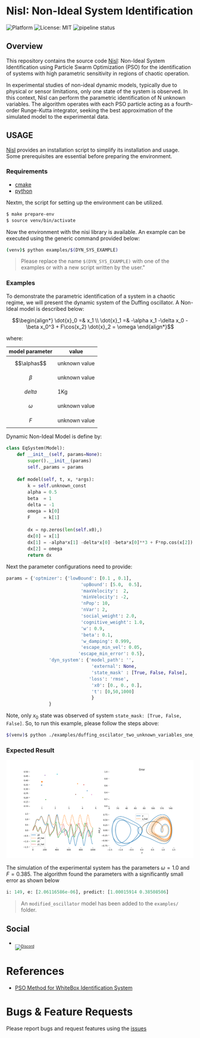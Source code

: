 # NisI: Non-Ideal System Identification

![Platform](https://img.shields.io/badge/platform-python-lightgrey.svg?style=flat)
![License: MIT](https://img.shields.io/badge/License-MIT-yellow.svg)
![pipeline status](https://gitlab.com/jeferson.lima/nisi/badges/main/pipeline.svg)


## Overview
This repository contains the source code [NisI](https://gitlab.com/jeferson.lima/nisi): Non-Ideal System Identification using Particle Swarm Optimization (PSO) for the identification of systems with high parametric sensitivity in regions of chaotic operation.

In experimental studies of non-ideal dynamic models, typically due to physical or sensor limitations, only one state of the system is observed. In this context, NisI can perform the parametric identification of N unknown variables. The algorithm operates with each PSO particle acting as a fourth-order Runge-Kutta integrator, seeking the best approximation of the simulated model to the experimental data.

## USAGE

[NisI](https://gitlab.com/jeferson.lima/nisi) provides an installation script to simplify its installation and usage. Some prerequisites are essential before preparing the environment.

### Requirements
* [cmake](https://cmake.org/)
* [python](https://www.python.org/downloads/)

Nextm, the script for setting up the environment can be utilized.

```bash
$ make prepare-env
$ source venv/bin/activate
```
Now the environment with the nisi library is available. An example can be executed using the generic command provided below:

```bash 
(venv)$ python examples/$(DYN_SYS_EXAMPLE)
```

> Please replace the name `$(DYN_SYS_EXAMPLE)` with one of the examples or with a new script written by the user."

### Examples
To demonstrate the parametric identification of a system in a chaotic regime, we will present the dynamic system of the Duffing oscillator.
A Non-Ideal model is described below:

```math
\begin{align*}
\dot{x}_0 =& x_1 \\
\dot{x}_1 =& -\alpha x_1 -\delta x_0 - \beta x_0^3 + F\cos(x_2)
\dot{x}_2 = \omega
\end{align*}
```

where: 

|model parameter| value|
|---|---|
|$$\alphas$$|unknown value|
|$$\beta$$ |unknown value|
|$$delta$$ |1Kg|
|$$\omega$$ |unknown value|
|$$F$$ | unknown value|

Dynamic Non-Ideal Model is define by:

```python
class EqSystem(Model):
    def __init__(self, params=None):
        super().__init__(params)
        self._params = params

    def model(self, t, x, *args):
        k = self.unknown_const
        alpha = 0.5
        beta  = 1
        delta = -1
        omega = k[0]
        F     = k[1]

        dx = np.zeros(len(self.x0),)
        dx[0] = x[1]
        dx[1] = -alpha*x[1] -delta*x[0] -beta*x[0]**3 + F*np.cos(x[2])
        dx[2] = omega
        return dx
```

Next the parameter configurations need to provide:

```python
params = {'optmizer': {'lowBound': [0.1 , 0.1],
                            'upBound': [5.0,  0.5],
                            'maxVelocity':  2, 
                            'minVelocity': -2,
                            'nPop': 10,
                            'nVar': 2,
                            'social_weight': 2.0,
                            'cognitive_weight': 1.0,
                            'w': 0.9,
                            'beta': 0.1,
                            'w_damping': 0.999,
                            'escape_min_vel': 0.05,
                           'escape_min_error': 0.5},
                'dyn_system': {'model_path': '',
                                'external': None,
                                'state_mask' : [True, False, False],
                               'loss': 'rmse',
                                'x0': [0., 0., 0.],
                                't': [0,50,1000]
                                }
                }
```

Note, only $x_0$ state was observed of system `state_mask: [True, False, False]`.
So, to run this example, please follow the steps above:

```bash
$(venv)$ python ./examples/duffing_oscilator_two_unknown_variables_one_state_observed.py
```

### Expected Result

![](images/duffing_problem.gif)

The simulation of the experimental system has the parameters $\omega = 1.0$ and $F = 0.385$. The algorithm found the parameters with a significantly small error as shown below

```python
i: 149, e: [2.06116586e-06], predict: [1.00015914 0.38508506]
```

> An `modified_oscillator` model has been added to the `examples/` folder.

## Social

* <sub><sub>[![Discord](https://img.shields.io/discord/1163988043536011344?logo=discord&logoColor=white)](https://discord.gg/c4yWGHcAeM)</sub></sub>

# References
* [PSO Method for WhiteBox Identification System](https://gitlab.com/jeferson.lima/wbident)

# Bugs & Feature Requests
Please report bugs and request features using the [issues](https://gitlab.com/jeferson.lima/nisi/-/issues)
